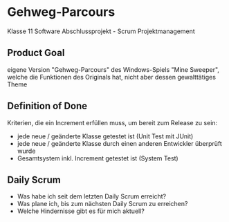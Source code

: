 # Gehweg-Parcours
Klasse 11 Software Abschlussprojekt - Scrum Projektmanagement

## Product Goal

eigene Version "Gehweg-Parcours" des Windows-Spiels "Mine Sweeper", welche die  Funktionen des Originals hat, nicht aber dessen gewalttätiges Theme

## Definition of Done

Kriterien, die ein Increment erfüllen muss, um bereit zum Release zu sein:

- jede neue / geänderte Klasse getestet ist (Unit Test mit JUnit)
- jede neue / geänderte Klasse durch einen anderen Entwickler überprüft wurde
- Gesamtsystem inkl. Increment getestet ist (System Test)

## Daily Scrum

- Was habe ich seit dem letzten Daily Scrum erreicht?
- Was plane ich, bis zum nächsten Daily Scrum zu erreichen?
- Welche Hindernisse gibt es für mich aktuell?
